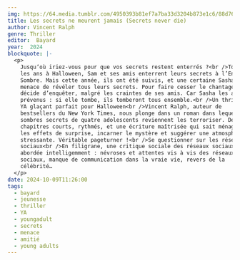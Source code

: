```yaml
---
img: https://64.media.tumblr.com/4950393b81ef7a7ba33d3204b873e1c6/88d76abde82d11d6-d4/s640x960/abe33ad2256857060d0493ed2235aaeeacfcbf8c.jpg
title: Les secrets ne meurent jamais (Secrets never die)
author: Vincent Ralph
genre: Thriller
editor:  Bayard
year:  2024
blockquote: |-
  <p>
    Jusquʼoù iriez-vous pour que vos secrets restent enterrés ?<br />Tous
    les ans à Halloween, Sam et ses amis enterrent leurs secrets à l’Endroit
    Sombre. Mais cette année, ils ont été suivis, et une certaine Sasha
    menace de révéler tous leurs secrets. Pour faire cesser le chantage, Sam
    décide d’enquêter, malgré les craintes de ses amis. Car Sasha les a
    prévenus : si elle tombe, ils tomberont tous ensemble.<br />Un thriller
    YA glaçant parfait pour Halloween<br />Vincent Ralph, auteur de
    bestsellers du New York Times, nous plonge dans un roman dans lequel les
    sombres secrets de quatre adolescents reviennent les terroriser. Des
    chapitres courts, rythmés, et une écriture maîtrisée qui sait ménager
    les effets de surprise, incarner le mystère et suggérer une atmosphère
    stressante. Véritable pageturner !<br />Se questionner sur les réseaux
    sociaux<br />En filigrane, une critique sociale des réseaux sociaux
    abordée intelligemment : névroses et attentes vis à vis des réseaux
    sociaux, manque de communication dans la vraie vie, revers de la
    célébrité…
  </p>
date: 2024-10-09T11:26:00
tags:
  - bayard
  - jeunesse
  - thriller
  - YA
  - youngadult
  - secrets
  - menace
  - amitié
  - young adults
---
```

